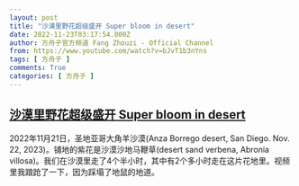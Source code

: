 ```yaml
---
layout: post
title: "沙漠里野花超级盛开 Super bloom in desert"
date: 2022-11-23T03:17:54.000Z
author: 方舟子官方频道 Fang Zhouzi - Official Channel
from: https://www.youtube.com/watch?v=bJvT1b3nYns
tags: [ 方舟子 ]
comments: True
categories: [ 方舟子 ]
---
```

<!--1669173474000-->
[沙漠里野花超级盛开 Super bloom in desert](https://www.youtube.com/watch?v=bJvT1b3nYns)
------

<div>
2022年11月21日，圣地亚哥大角羊沙漠(Anza Borrego desert, San Diego. Nov. 22, 2023)。铺地的紫花是沙漠沙地马鞭草(desert sand verbena, Abronia villosa)。我们在沙漠里走了4个半小时，其中有2个多小时走在这片花地里。视频里我踉跄了一下，因为踩塌了地鼠的地道。
</div>
